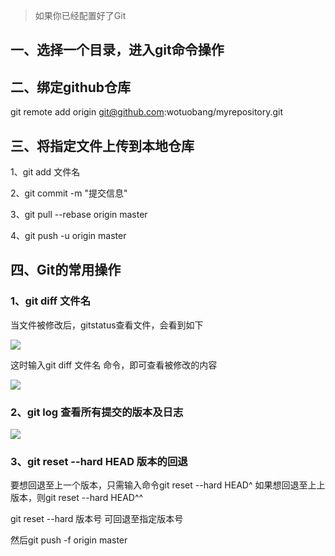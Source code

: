 > 如果你已经配置好了Git

## 一、选择一个目录，进入git命令操作

## 二、绑定github仓库

git remote add origin git@github.com:wotuobang/myrepository.git

## 三、将指定文件上传到本地仓库

1、git add 文件名

2、git commit -m "提交信息"

3、git pull --rebase origin master

4、git push -u origin master

## 四、Git的常用操作

### 1、git diff 文件名

当文件被修改后，gitstatus查看文件，会看到如下

![](C:\Users\Administrator\Pictures\1.PNG)

这时输入git diff 文件名 命令，即可查看被修改的内容

![](C:\Users\Administrator\Pictures\2.PNG)

### 2、git log  查看所有提交的版本及日志

![](C:\Users\Administrator\Pictures\3.PNG)

### 3、git reset --hard HEAD 版本的回退

要想回退至上一个版本，只需输入命令git reset --hard HEAD^ 如果想回退至上上版本，则git reset --hard HEAD^^

git reset --hard 版本号  可回退至指定版本号

然后git push -f origin master


